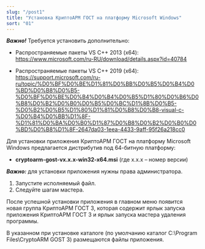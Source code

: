 ```yaml
---
slug: "/post1"
title: "Установка КриптоАРМ ГОСТ на платформу Microsoft Windows"
sort: "01"
---
```


***Важно!*** Требуется установить дополнительно:

- Распространяемые пакеты VS C++ 2013 (x64): https://www.microsoft.com/ru-RU/download/details.aspx?id=40784

- Распространяемые пакеты VS C++ 2019 (x64): https://support.microsoft.com/ru-ru/topic/%D0%BF%D0%BE%D1%81%D0%BB%D0%B5%D0%B4%D0%BD%D0%B8%D0%B5-%D0%BF%D0%BE%D0%B4%D0%B4%D0%B5%D1%80%D0%B6%D0%B8%D0%B2%D0%B0%D0%B5%D0%BC%D1%8B%D0%B5-%D0%B2%D0%B5%D1%80%D1%81%D0%B8%D0%B8-visual-c-%D0%B4%D0%BB%D1%8F-%D1%81%D0%BA%D0%B0%D1%87%D0%B8%D0%B2%D0%B0%D0%BD%D0%B8%D1%8F-2647da03-1eea-4433-9aff-95f26a218cc0

Для установки приложения КриптоАРМ ГОСТ на платформу Microsoft Windows предлагается дистрибутив под 64-битную платформу:

 - **cryptoarm-gost-vx.x.x-win32-x64.msi** (где x.x.x – номер версии) 

***Важно:*** для установки приложения нужны права администратора.

1. Запустите исполняемый файл.
2. Следуйте шагам мастера.

После успешной установки приложения в главном меню появится новая группа КриптоАРМ ГОСТ 3, которая содержит ярлык запуска приложения КриптоАРМ ГОСТ 3 и ярлык запуска мастера удаления программы.  

В указанном при установке каталоге (по умолчанию каталог C:\Program Files\CryptoARM GOST 3) размещаются файлы приложения.


